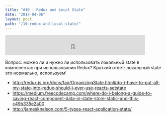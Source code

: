 ```yaml
---
title: "#10 - Redux and Local State"
date: "2017-04-06"
layout: post
path: "/10-redux-and-local-state/"
---
```


<iframe width="450" height="65" src="https://5minreact.podster.fm/10/embed/15?link=0&ap=0" frameborder="0" allowtransparency="true"></iframe>

Вопрос: можно ли и нужно ли использовать локальный state в компонентах при использовании Redux? Краткий ответ: локальный state это нормально, используем!

- http://redux.js.org/docs/faq/OrganizingState.html#do-i-have-to-put-all-my-state-into-redux-should-i-ever-use-reacts-setstate
- https://medium.freecodecamp.com/where-do-i-belong-a-guide-to-saving-react-component-data-in-state-store-static-and-this-c49b335e2a00
- http://jamesknelson.com/5-types-react-application-state/